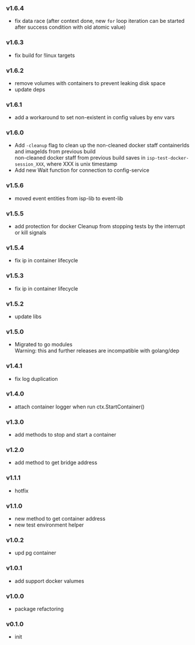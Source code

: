 ### v1.6.4
* fix data race (after context done, new `for` loop iteration can be started after success condition with old atomic value)
### v1.6.3
* fix build for !linux targets
### v1.6.2
* remove volumes with containers to prevent leaking disk space
* update deps
### v1.6.1
* add a workaround to set non-existent in config values by env vars
### v1.6.0
* Add `-cleanup` flag to clean up the non-cleaned docker staff containerIds and imageIds from previous build  
  non-cleaned docker staff from previous build saves in `isp-test-docker-session_XXX`, where XXX is unix timestamp
* Add new Wait function for connection to config-service
### v1.5.6
* moved event entities from isp-lib to event-lib
### v1.5.5
* add protection for docker Cleanup from stopping tests by the interrupt or kill signals
### v1.5.4
* fix ip in container lifecycle
### v1.5.3
* fix ip in container lifecycle
### v1.5.2
* update libs
### v1.5.0
* Migrated to go modules  
  Warning: this and further releases are incompatible with golang/dep
### v1.4.1
* fix log duplication
### v1.4.0
* attach container logger when run ctx.StartContainer()
### v1.3.0
* add methods to stop and start a container
### v1.2.0
* add method to get bridge address
### v1.1.1
* hotfix
### v1.1.0
* new method to get container address
* new test environment helper
### v1.0.2
* upd pg container
### v1.0.1
* add support docker valumes
### v1.0.0
* package refactoring
### v0.1.0
* init
